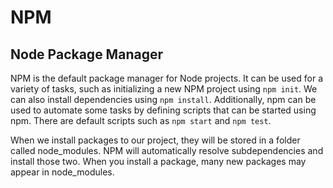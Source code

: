 # NPM
## Node Package Manager

NPM is the default package manager for Node projects. It can be used for a variety of tasks, such as initializing a new NPM project using `npm init`.  We can also install dependencies using `npm install`.  Additionally, npm can be used to automate some tasks by defining scripts that can be started using npm.  There are default scripts such as `npm start` and `npm test`.

When we install packages to our project, they will be stored in a folder called node_modules. NPM will automatically resolve subdependencies and install those two. When you install a package, many new packages may appear in node_modules.